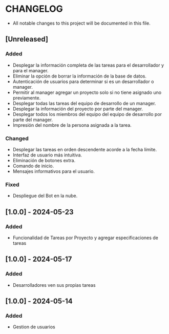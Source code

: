 # CHANGELOG
- All notable changes to this project will be documented in this file.
## [Unreleased]
### Added
- Desplegar la información completa de las tareas para el desarrollador y para el manager. 
- Eliminar la opción de borrar la información de la base de datos. 
- Autenticación de usuarios para determinar si es un desarrollador o manager.
- Permitir al manager agregar un proyecto solo si no tiene asignado uno previamente. 
- Desplegar todas las tareas del equipo de desarrollo de un manager. 
- Desplegar la información del proyecto por parte del manager.
- Desplegar todos los miembros del equipo del equipo de desarrollo por parte del manager. 
- Impresión del nombre de la persona asignada a la tarea.

### Changed
- Desplegar las tareas en orden descendente acorde a la fecha límite. 
- Interfaz de usuario más intuitiva.
- Eliminación de botones extra.
- Comando de inicio. 
- Mensajes informativos para el usuario. 

### Fixed
 - Despliegue del Bot en la nube. 

## [1.0.0] - 2024-05-23
### Added
- Funcionalidad de Tareas por Proyecto y agregar especificaciones de tareas


## [1.0.0] - 2024-05-17
### Added
- Desarrolladores ven sus propias tareas


## [1.0.0] - 2024-05-14
### Added
- Gestion de usuarios




